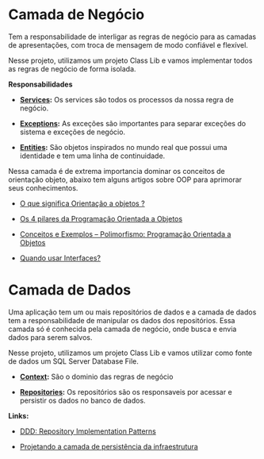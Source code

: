 # Camada de Negócio

Tem a responsabilidade de interligar as regras de negócio para as camadas de apresentações, com troca de mensagem de modo confiável e flexível.​

Nesse projeto, utilizamos um projeto Class Lib e vamos implementar todos as regras de negócio de forma isolada.

**Responsabilidades**

 - **[Services](https://github.com/MarcosMota/OrderOfService/tree/1-ArquiteturaCamadas/OrderService.Business/Services):** Os services são todos os processos da nossa regra de negócio.

 - **[Exceptions](https://github.com/MarcosMota/OrderOfService/tree/1-ArquiteturaCamadas/OrderService.Business/Exceptions):** As exceções são importantes para separar exceções do sistema e exceções de negócio.
 
 - **[Entities](https://github.com/MarcosMota/OrderOfService/tree/1-ArquiteturaCamadas/OrderService.Business/Entities):** São objetos inspirados no mundo real que possui uma identidade e tem uma linha de continuidade.

 Nessa camada é de extrema importancia dominar os conceitos de orientação objeto, abaixo tem alguns artigos sobre OOP para aprimorar seus conhecimentos.

- [O que significa Orientação a objetos ?](http://www.macoratti.net/oo_conc2.htm)

- [Os 4 pilares da Programação Orientada a Objetos](https://www.devmedia.com.br/os-4-pilares-da-programacao-orientada-a-objetos/9264)


- [Conceitos e Exemplos – Polimorfismo: Programação Orientada a Objetos](https://www.devmedia.com.br/conceitos-e-exemplos-polimorfismo-programacao-orientada-a-objetos/18701)

- [Quando usar Interfaces?](http://www.mauda.com.br/?p=1077)

# Camada de Dados

Uma aplicação tem um ou mais repositórios de dados e a camada de dados tem a responsabilidade de manipular os dados dos repositórios. Essa camada só é conhecida pela camada de negócio, onde busca e envia dados para serem salvos.​

Nesse projeto, utilizamos um projeto Class Lib e vamos utilizar como fonte de dados um SQL Server Database File.

 - **[Context](https://github.com/MarcosMota/OrderOfService/tree/1-ArquiteturaCamadas/OrderService.Business/Context):** São o dominio das regras de negócio
 
 - **[Repositories](https://github.com/MarcosMota/OrderOfService/tree/1-ArquiteturaCamadas/OrderService.Business/Repositories/Orders):** Os repositórios são os responsaveis por acessar e persistir os dados no banco de dados. 

**Links:**

 - [DDD: Repository Implementation Patterns](https://lostechies.com/jimmybogard/2009/09/03/ddd-repository-implementation-patterns/)

 - [Projetando a camada de persistência da infraestrutura](https://docs.microsoft.com/pt-br/dotnet/standard/microservices-architecture/microservice-ddd-cqrs-patterns/infrastructure-persistence-layer-design)

 